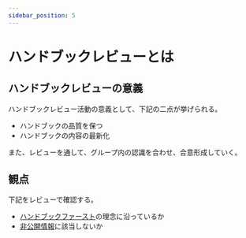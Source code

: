 ```yaml
---
sidebar_position: 5
---
```


# ハンドブックレビューとは

## ハンドブックレビューの意義
ハンドブックレビュー活動の意義として、下記の二点が挙げられる。

* ハンドブックの品質を保つ
* ハンドブックの内容の最新化

また、レビューを通して、グループ内の認識を合わせ、合意形成していく。

## 観点
下記をレビューで確認する。

* [ハンドブックファースト](./handbook-first)の理念に沿っているか
* [非公開情報](./confidential-information)に該当しないか
